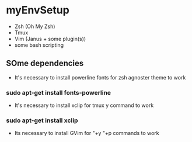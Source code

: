 # myEnvSetup
- Zsh (Oh My Zsh)
- Tmux
- Vim (Janus + some plugin(s))
- some bash scripting 

## SOme dependencies
- It's necessary to install powerline fonts for zsh agnoster theme to work
### sudo apt-get install fonts-powerline

- It's necessary to install xclip for tmux y command to work
### sudo apt-get install xclip

- Its necessary to install GVim for "+y "+p commands to work
